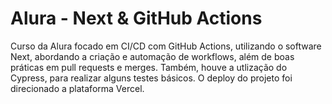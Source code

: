 # Alura - Next & GitHub Actions

Curso da Alura focado em CI/CD com GitHub Actions, utilizando o software Next, abordando a criação e automação de workflows, além de boas práticas em pull requests e merges.
Também, houve a utlização do Cypress, para realizar alguns testes básicos.
O deploy do projeto foi direcionado a plataforma Vercel.
